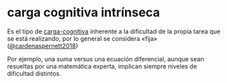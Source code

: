 # carga cognitiva intrínseca

Es el tipo de [carga-cognitiva](carga-cognitiva.md) inherente a la dificultad de la propia tarea que se está realizando, por lo general se considera «fija» ([@cardenaspernett2018](@cardenaspernett2018.md))

Por ejemplo, una suma versus una ecuación diferencial, aunque sean resueltas por una matemática experta, implican siempre niveles de dificultad distintos.
